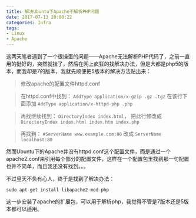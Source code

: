 ```yaml
---
title: 解决Ubuntu下Apache不解析PHP问题
date: 2017-07-13 20:00:22
categories: Infra
tags:
- Linux
- Apache
---
```

这两天笔者遇到了一个很操蛋的问题——Apache无法解析PHP代码了，之前一直用的挺好的，突然就挂了，然后在网上疯狂的找解决办法，但是大都是php5的版本，而我却是7的版本，我就先顺便把5版本的解决方法贴出来：

>修改apache的配置文件httpd.conf
<!--more-->
>在httpd.conf中找到：
`AddType application/x-gzip .gz .tgz`
在该行下面添加
`AddType application/x-httpd-php .php`

>再找继续找到：
`DirectoryIndex index.html`，
把此行修改成
`DirectoryIndex index.html index.htm index.php`

>再找到：
`#ServerName www.example.com:80`
改成
`ServerName localhost:80`

然而Ubuntu下的Apache并没有httpd.conf这个配置文件，而是通过一个apache2.conf来引用每个部分的配置文件，这样在一个配置包里找到那一句配置也并不简单，而且我还没有找到。。。

不过皇天不负有心人，终于是找到了解决办法：
```
sudo apt-get install libapache2-mod-php
```
这一步安装了apache的扩展包，可以用于解析php，我觉得不管是7版本还是5版本都可以适用。

